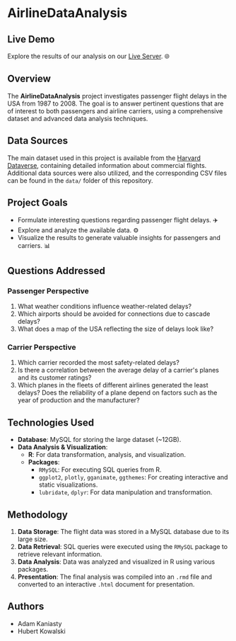 # AirlineDataAnalysis

## Live Demo
Explore the results of our analysis on our [Live Server](https://adamkaniasty.github.io/AirlineDataAnalysis/). :globe_with_meridians:

## Overview
The **AirlineDataAnalysis** project investigates passenger flight delays in the USA from 1987 to 2008. The goal is to answer pertinent questions that are of interest to both passengers and airline carriers, using a comprehensive dataset and advanced data analysis techniques.

## Data Sources
The main dataset used in this project is available from the [Harvard Dataverse](https://dataverse.harvard.edu/dataset.xhtml?persistentId=doi:10.7910/DVN/HG7NV7), containing detailed information about commercial flights. Additional data sources were also utilized, and the corresponding CSV files can be found in the `data/` folder of this repository.

## Project Goals
- Formulate interesting questions regarding passenger flight delays. :airplane:
- Explore and analyze the available data. :gear:
- Visualize the results to generate valuable insights for passengers and carriers. :bar_chart:

## Questions Addressed

### Passenger Perspective
1. What weather conditions influence weather-related delays?
2. Which airports should be avoided for connections due to cascade delays?
3. What does a map of the USA reflecting the size of delays look like?

### Carrier Perspective
1. Which carrier recorded the most safety-related delays?
2. Is there a correlation between the average delay of a carrier's planes and its customer ratings?
3. Which planes in the fleets of different airlines generated the least delays? Does the reliability of a plane depend on factors such as the year of production and the manufacturer?

## Technologies Used
- **Database**: MySQL for storing the large dataset (~12GB).
- **Data Analysis & Visualization**: 
  - **R**: For data transformation, analysis, and visualization.
  - **Packages**: 
    - `RMySQL`: For executing SQL queries from R.
    - `ggplot2`, `plotly`, `gganimate`, `ggthemes`: For creating interactive and static visualizations.
    - `lubridate`, `dplyr`: For data manipulation and transformation.

## Methodology
1. **Data Storage**: The flight data was stored in a MySQL database due to its large size.
2. **Data Retrieval**: SQL queries were executed using the `RMySQL` package to retrieve relevant information.
3. **Data Analysis**: Data was analyzed and visualized in R using various packages.
4. **Presentation**: The final analysis was compiled into an `.rmd` file and converted to an interactive `.html` document for presentation.

## Authors
- Adam Kaniasty
- Hubert Kowalski
